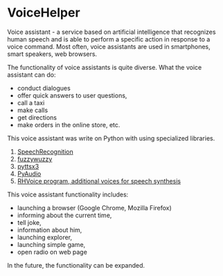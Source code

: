 # VoiceHelper
Voice assistant - a service based on artificial intelligence that recognizes human speech and is able to perform a specific action in response to a voice command. Most often, voice assistants are used in smartphones, smart speakers, web browsers.

The functionality of voice assistants is quite diverse. What the voice assistant can do:
- conduct dialogues
- offer quick answers to user questions,
- call a taxi
- make calls
- get directions
- make orders in the online store, etc.

This voice assistant was write on Python with using specialized libraries.
1. [SpeechRecognition](https://pypi.org/project/SpeechRecognition/)
2. [fuzzywuzzy](https://pypi.org/project/fuzzywuzzy/0.3.0/)
3. [pyttsx3](https://pypi.org/project/pyttsx3/)
4. [PyAudio](https://pypi.org/project/PyAudio/)
5. [RHVoice program, additional voices for speech synthesis](https://howdyho.net/download/462)

This voice assistant functionality includes:
- launching a browser (Google Chrome, Mozilla Firefox)
- informing about the current time,
- tell joke,
- information about him,
- launching explorer,
- launching simple game,
- open radio on web page

In the future, the functionality can be expanded.
